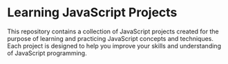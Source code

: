 # Learning JavaScript Projects

This repository contains a collection of JavaScript projects created for the
purpose of learning and practicing JavaScript concepts and techniques. Each
project is designed to help you improve your skills and understanding of
JavaScript programming.
